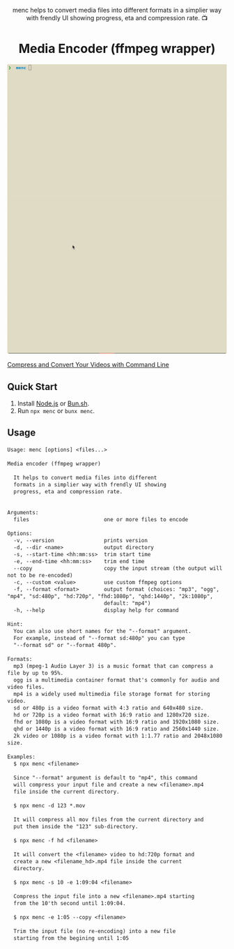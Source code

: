 <p align="center">
menc helps to convert media files into different formats in a simplier way with frendly UI showing progress, eta and compression rate. 📺
</p>

<h1 align="center">
Media Encoder (ffmpeg wrapper)
</h1>

<img src="./screen.gif" width="600"></img>

[Compress and Convert Your Videos with Command Line](https://dev.to/vladimirvovk/compress-and-convert-your-videos-with-command-line-38a1)

## Quick Start

1. Install [Node.js](https://nodejs.org/en/download/package-manager) or [Bun.sh](https://bun.sh/docs/installation).
2. Run `npx menc` or `bunx menc`.

## Usage

```
Usage: menc [options] <files...>

Media encoder (ffmpeg wrapper)

  It helps to convert media files into different
  formats in a simplier way with frendly UI showing
  progress, eta and compression rate.


Arguments:
  files                        one or more files to encode

Options:
  -v, --version                prints version
  -d, --dir <name>             output directory
  -s, --start-time <hh:mm:ss>  trim start time
  -e, --end-time <hh:mm:ss>    trim end time
  --copy                       copy the input stream (the output will not to be re-encoded)
  -c, --custom <value>         use custom ffmpeg options
  -f, --format <format>        output format (choices: "mp3", "ogg", "mp4", "sd:480p", "hd:720p", "fhd:1080p", "qhd:1440p", "2k:1080p",
                               default: "mp4")
  -h, --help                   display help for command

Hint:
  You can also use short names for the "--format" argument.
  For example, instead of "--format sd:480p" you can type
  "--format sd" or "--format 480p".

Formats:
  mp3 (mpeg-1 Audio Layer 3) is a music format that can compress a file by up to 95%.
  ogg is a multimedia container format that's commonly for audio and video files.
  mp4 is a widely used multimedia file storage format for storing video.
  sd or 480p is a video format with 4:3 ratio and 640x480 size.
  hd or 720p is a video format with 16:9 ratio and 1280x720 size.
  fhd or 1080p is a video format with 16:9 ratio and 1920x1080 size.
  qhd or 1440p is a video format with 16:9 ratio and 2560x1440 size.
  2k video or 1080p is a video format with 1:1.77 ratio and 2048x1080 size.

Examples:
  $ npx menc <filename>

  Since "--format" argument is default to "mp4", this command
  will compress your input file and create a new <filename>.mp4
  file inside the current directory.

  $ npx menc -d 123 *.mov

  It will compress all mov files from the current directory and
  put them inside the "123" sub-directory.

  $ npx menc -f hd <filename>

  It will convert the <filename> video to hd:720p format and
  create a new <filename_hd>.mp4 file inside the current
  directory.

  $ npx menc -s 10 -e 1:09:04 <filename>

  Compress the input file into a new <filename>.mp4 starting
  from the 10'th second until 1:09:04.

  $ npx menc -e 1:05 --copy <filename>

  Trim the input file (no re-encoding) into a new file
  starting from the begining until 1:05
  ```
